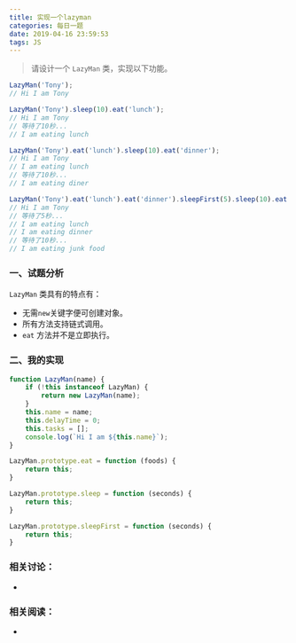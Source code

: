 ```yaml
---
title: 实现一个lazyman
categories: 每日一题
date: 2019-04-16 23:59:53
tags: JS
---
```


> 请设计一个 `LazyMan` 类，实现以下功能。

```javascript
LazyMan('Tony');
// Hi I am Tony

LazyMan('Tony').sleep(10).eat('lunch');
// Hi I am Tony
// 等待了10秒...
// I am eating lunch

LazyMan('Tony').eat('lunch').sleep(10).eat('dinner');
// Hi I am Tony
// I am eating lunch
// 等待了10秒...
// I am eating diner

LazyMan('Tony').eat('lunch').eat('dinner').sleepFirst(5).sleep(10).eat('junk food');
// Hi I am Tony
// 等待了5秒...
// I am eating lunch
// I am eating dinner
// 等待了10秒...
// I am eating junk food
```

<!--more-->

### 一、试题分析

`LazyMan` 类具有的特点有：

- 无需`new`关键字便可创建对象。
- 所有方法支持链式调用。
- `eat` 方法并不是立即执行。

### 二、我的实现

```javascript
function LazyMan(name) {
    if (!this instanceof LazyMan) {
        return new LazyMan(name);
    }
    this.name = name;
    this.delayTime = 0;
    this.tasks = [];
    console.log(`Hi I am ${this.name}`);
}

LazyMan.prototype.eat = function (foods) {
    return this;
}

LazyMan.prototype.sleep = function (seconds) {
    return this;
}

LazyMan.prototype.sleepFirst = function (seconds) {
    return this;
}
```

### 相关讨论：

- 

### 相关阅读：

- []()

